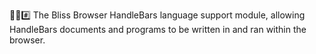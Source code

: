 🌳️🌐️#️⃣️ The Bliss Browser HandleBars language support module, allowing HandleBars documents and programs to be written in and ran within the browser.
